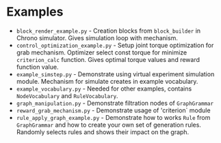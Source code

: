 # Examples

* `block_render_example.py` - Creation blocks from `block_builder` in Chrono simulator. Gives simulation loop with mechanism.
* `control_optimization_example.py` - Setup joint torque optimization for grab mechanism. Optimizer select const torque for minimize `criterion_calc` function. Gives optimal torque values and reward function value.
* `example_simstep.py` - Demonstrate using virtual experiment simulation module. Mechanism for simulate creates in example vocabulary.
* `example_vocabulary.py` - Needed for other examples, contains `NodeVocabulary` and `RuleVocabulary`.
* `graph_manipulation.py` - Demonstrate filtration nodes of `GraphGrammar`
* `reward_grab_mechanism.py` - Demonstrate usage of 'criterion` module
* `rule_apply_graph_example.py` - Demonstrate how to works `Rule` from `GraphGrammar` and how to create your own set of generation rules. Randomly selects rules and shows their impact on the graph.